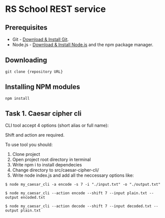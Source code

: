 # RS School REST service

## Prerequisites

- Git - [Download & Install Git](https://git-scm.com/downloads).
- Node.js - [Download & Install Node.js](https://nodejs.org/en/download/) and the npm package manager.

## Downloading

```
git clone {repository URL}
```

## Installing NPM modules

```
npm install
```

## Task 1. Caesar cipher cli

CLI tool accept 4 options (short alias or full name):

Shift and action are required.

To use tool you should:

1. Clone project
2. Open project root directory in terminal
3. Write npm i to install dependecies
4. Change directory to src/caesar-cipher-cli/
5. Write node index.js and add all the neccessary options like:
```
$ node my_caesar_cli -a encode -s 7 -i "./input.txt" -o "./output.txt"
```
```
$ node my_caesar_cli --action encode --shift 7 --input plain.txt --output encoded.txt
```
```
$ node my_caesar_cli --action decode --shift 7 --input decoded.txt --output plain.txt
```

